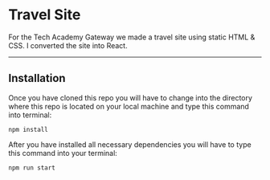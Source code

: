 # Travel Site

For the Tech Academy Gateway we made a travel site using static HTML & CSS. I converted the site into React.

---
## Installation

Once you have cloned this repo you will have to change into the directory where this repo is located on your local machine and type this command into terminal:
```
npm install
```

After you have installed all necessary dependencies you will have to type this command into your terminal:
```
npm run start
```
